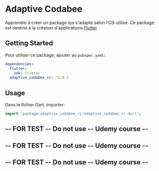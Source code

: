 # Adaptive Codabee

Apprendre à créer un package qui s'adapte selon l'OS utilisé.
Ce package est destiné à la création d'applications [Flutter](https://flutter.io)

## Getting Started

Pour utiliser ce package, ajouter au `pubspec.yaml`:
```yaml
dependencies:
  flutter:
    sdk: flutter
  adaptive_codabee_rc: ^0.0.1
```


## Usage

Dans le fichier Dart, importer:

```dart
import 'package:adaptive_codabee_rc/adaptive_codabee_rc.dart';
```

## -- FOR TEST -- Do not use -- Udemy course --
## -- FOR TEST -- Do not use -- Udemy course --
## -- FOR TEST -- Do not use -- Udemy course --